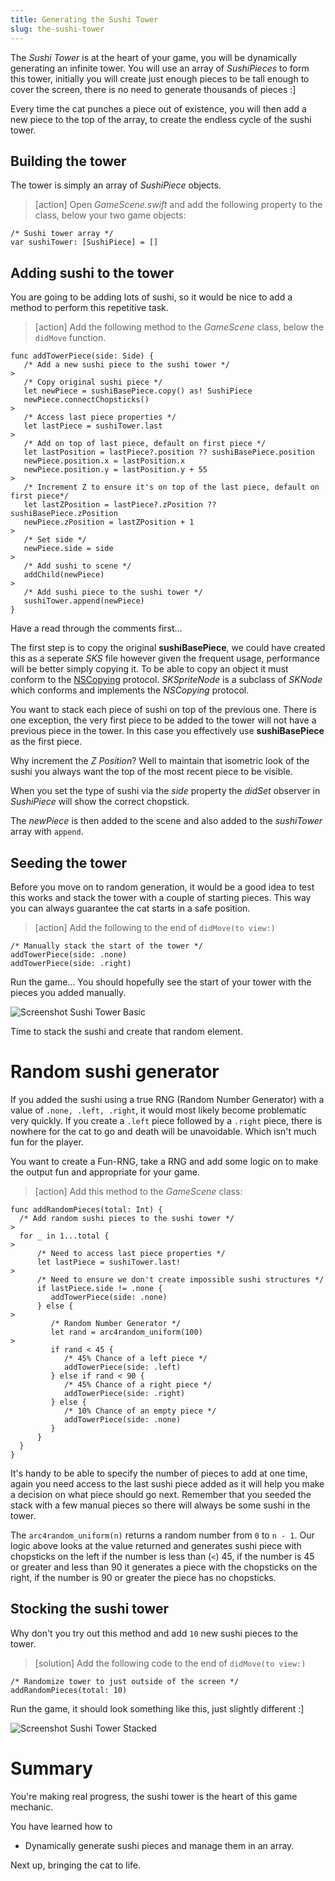 ```yaml
---
title: Generating the Sushi Tower
slug: the-sushi-tower
---
```


The *Sushi Tower* is at the heart of your game, you will be dynamically generating an infinite tower. You will use an
array of *SushiPieces* to form this tower, initially you will create just enough pieces to be tall enough to cover
the screen, there is no need to generate thousands of pieces :]  

Every time the cat punches a piece out of existence, you will then add a new piece to the top of the array, to create
the endless cycle of the sushi tower.

## Building the tower

The tower is simply an array of *SushiPiece* objects.

> [action]
> Open *GameScene.swift* and add the following property to the class, below your two game objects:
>
```
/* Sushi tower array */
var sushiTower: [SushiPiece] = []
```
>

## Adding sushi to the tower

You are going to be adding lots of sushi, so it would be nice to add a method to perform this repetitive task.

> [action]
> Add the following method to the *GameScene* class, below the `didMove` function.
>
```
func addTowerPiece(side: Side) {
   /* Add a new sushi piece to the sushi tower */
>   
   /* Copy original sushi piece */
   let newPiece = sushiBasePiece.copy() as! SushiPiece
   newPiece.connectChopsticks()
>   
   /* Access last piece properties */
   let lastPiece = sushiTower.last
>   
   /* Add on top of last piece, default on first piece */
   let lastPosition = lastPiece?.position ?? sushiBasePiece.position
   newPiece.position.x = lastPosition.x
   newPiece.position.y = lastPosition.y + 55
>   
   /* Increment Z to ensure it's on top of the last piece, default on first piece*/
   let lastZPosition = lastPiece?.zPosition ?? sushiBasePiece.zPosition
   newPiece.zPosition = lastZPosition + 1
>   
   /* Set side */
   newPiece.side = side
>   
   /* Add sushi to scene */
   addChild(newPiece)
>   
   /* Add sushi piece to the sushi tower */
   sushiTower.append(newPiece)
}
```
>

Have a read through the comments first...

The first step is to copy the original **sushiBasePiece**, we could have created this as a seperate *SKS* file however
given the frequent usage, performance will be better simply copying it. To be able to copy an object it must conform to the
[NSCopying](https://developer.apple.com/library/mac/documentation/Cocoa/Reference/Foundation/Protocols/NSCopying_Protocol/)
protocol. *SKSpriteNode* is a subclass of *SKNode* which conforms and implements the *NSCopying* protocol.

You want to stack each piece of sushi on top of the previous one. There is one exception, the very first piece to be
added to the tower will not have a previous piece in the tower.  In this case you effectively use **sushiBasePiece** as the
first piece.

Why increment the *Z Position*? Well to maintain that isometric look of the sushi you always want the top of the most recent
piece to be visible.

When you set the type of sushi via the *side* property the *didSet* observer in *SushiPiece* will show the correct
chopstick.

The *newPiece* is then added to the scene and also added to the *sushiTower* array with `append`.

## Seeding the tower

Before you move on to random generation, it would be a good idea to test this works and stack the tower with a couple of
starting pieces. This way you can always guarantee the cat starts in a safe position.

> [action]
> Add the following to the end of `didMove(to view:)`
>
```
/* Manually stack the start of the tower */
addTowerPiece(side: .none)
addTowerPiece(side: .right)
```
>

Run the game... You should hopefully see the start of your tower with the pieces you added manually.

![Screenshot Sushi Tower Basic](../Tutorial-Images/screenshot_sushi_tower_basic.png)

Time to stack the sushi and create that random element.

# Random sushi generator

If you added the sushi using a true RNG (Random Number Generator) with a value of `.none, .left, .right`, it would most
likely become problematic very quickly. If you create a `.left` piece followed by a `.right` piece, there is nowhere for
the cat to go and death will be unavoidable. Which isn't much fun for the player.

You want to create a Fun-RNG, take a RNG and add some logic on to make the output fun and appropriate for your game.

> [action]
> Add this method to the *GameScene* class:
>
```
func addRandomPieces(total: Int) {
  /* Add random sushi pieces to the sushi tower */
>
  for _ in 1...total {
>  
      /* Need to access last piece properties */
      let lastPiece = sushiTower.last!
>      
      /* Need to ensure we don't create impossible sushi structures */
      if lastPiece.side != .none {
         addTowerPiece(side: .none)
      } else {
>      
         /* Random Number Generator */
         let rand = arc4random_uniform(100)
>          
         if rand < 45 {
            /* 45% Chance of a left piece */
            addTowerPiece(side: .left)
         } else if rand < 90 {
            /* 45% Chance of a right piece */
            addTowerPiece(side: .right)
         } else {
            /* 10% Chance of an empty piece */
            addTowerPiece(side: .none)
         }
      }
  }
}
```
>

It's handy to be able to specify the number of pieces to add at one time, again you need access to the last sushi
piece added as it will help you make a decision on what piece should go next. Remember that you seeded the stack with a few
manual pieces so there will always be some sushi in the tower.

The `arc4random_uniform(n)` returns a random number from `0` to `n - 1`. Our logic above looks at the value returned and
generates sushi piece with chopsticks on the left if the number is less than (`<`) 45, if the number is 45 or greater and
less than 90 it generates a piece with the chopsticks on the right, if the number is 90 or greater the piece has no
chopsticks.

## Stocking the sushi tower

Why don't you try out this method and add `10` new sushi pieces to the tower.

> [solution]
> Add the following code to the end of `didMove(to view:)`
>
```
/* Randomize tower to just outside of the screen */
addRandomPieces(total: 10)
```
>

Run the game, it should look something like this, just slightly different :]

![Screenshot Sushi Tower Stacked](../Tutorial-Images/screenshot_sushi_tower_stacked.png)

# Summary

You're making real progress, the sushi tower is the heart of this game mechanic.  

You have learned how to

- Dynamically generate sushi pieces and manage them in an array.  

Next up, bringing the cat to life.
